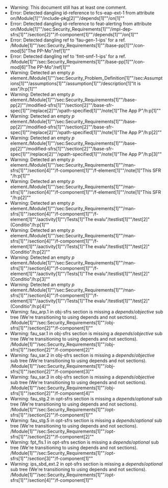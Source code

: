 * Warning: This document still has at least one comment.
* Error: Detected dangling id-reference to fcs-eap-ext-1 from attribute
        on/Module[1]""/include-pkg[2]""/depends[1]""/on[1]""
* Error: Detected dangling id-reference to feat-alerting from attribute
        on/Module[1]""/sec:Security_Requirements[1]""/impl-dep-sfrs[1]""/section[2]""/f-component[1]""/depends[1]""/on[1]""
* Error: Detected dangling ref to 'fau-gen-1-ips'
        for a ref.
	/Module[1]""/sec:Security_Requirements[1]""/base-pp[1]""/con-mod[5]"The PP-Mo"/ref[1]""
* Error: Detected dangling ref to 'fmt-smf-1-ips'
        for a ref.
	/Module[1]""/sec:Security_Requirements[1]""/base-pp[1]""/con-mod[6]"The PP-Mo"/ref[1]""
* Warning: Detected an empty _p_ element./Module[1]""/sec:Security_Problem_Definition[1]""/sec:Assumptions[1]""/assumptions[1]""/assumption[1]""/description[1]"It is ass"/h:p[1]""
* Warning: Detected an empty _p_ element./Module[1]""/sec:Security_Requirements[1]""/base-pp[2]""/modified-sfrs[1]""/section[2]""/base-sfr-spec[1]""/replace[2]""/xpath-specified[1]""/note[1]"The App P"/h:p[1]""
* Warning: Detected an empty _p_ element./Module[1]""/sec:Security_Requirements[1]""/base-pp[2]""/modified-sfrs[1]""/section[2]""/base-sfr-spec[1]""/replace[2]""/xpath-specified[1]""/note[1]"The App P"/h:p[2]""
* Warning: Detected an empty _p_ element./Module[1]""/sec:Security_Requirements[1]""/base-pp[2]""/modified-sfrs[1]""/section[2]""/base-sfr-spec[1]""/replace[2]""/xpath-specified[1]""/note[1]"The App P"/h:p[3]""
* Warning: Detected an empty _p_ element./Module[1]""/sec:Security_Requirements[1]""/man-sfrs[1]""/section[4]""/f-component[1]""/f-element[1]""/note[1]"This SFR "/h:p[1]""
* Warning: Detected an empty _p_ element./Module[1]""/sec:Security_Requirements[1]""/man-sfrs[1]""/section[4]""/f-component[1]""/f-element[1]""/note[1]"This SFR "/h:p[2]""
* Warning: Detected an empty _p_ element./Module[1]""/sec:Security_Requirements[1]""/man-sfrs[1]""/section[4]""/f-component[1]""/f-element[1]""/aactivity[1]""/Tests[1]"The evalu"/testlist[1]""/test[2]"(Conditio"/h:p[1]""
* Warning: Detected an empty _p_ element./Module[1]""/sec:Security_Requirements[1]""/man-sfrs[1]""/section[4]""/f-component[1]""/f-element[1]""/aactivity[1]""/Tests[1]"The evalu"/testlist[1]""/test[2]"(Conditio"/h:p[2]""
* Warning: Detected an empty _p_ element./Module[1]""/sec:Security_Requirements[1]""/man-sfrs[1]""/section[4]""/f-component[1]""/f-element[1]""/aactivity[1]""/Tests[1]"The evalu"/testlist[1]""/test[2]"(Conditio"/h:p[3]""
* Warning: Detected an empty _p_ element./Module[1]""/sec:Security_Requirements[1]""/man-sfrs[1]""/section[4]""/f-component[1]""/f-element[1]""/aactivity[1]""/Tests[1]"The evalu"/testlist[1]""/test[2]"(Conditio"/h:p[4]""
* Warning: fau_arp.1 in obj-sfrs section is missing a _depends_/_objective_ sub tree (We're transitioning to using depends and not sections). /Module[1]""/sec:Security_Requirements[1]""/obj-sfrs[1]""/section[2]""/f-component[1]""
* Warning: fau_sar.1 in obj-sfrs section is missing a _depends_/_objective_ sub tree (We're transitioning to using depends and not sections). /Module[1]""/sec:Security_Requirements[1]""/obj-sfrs[1]""/section[2]""/f-component[2]""
* Warning: fau_sar.2 in obj-sfrs section is missing a _depends_/_objective_ sub tree (We're transitioning to using depends and not sections). /Module[1]""/sec:Security_Requirements[1]""/obj-sfrs[1]""/section[2]""/f-component[3]""
* Warning: fau_sar.3 in obj-sfrs section is missing a _depends_/_objective_ sub tree (We're transitioning to using depends and not sections). /Module[1]""/sec:Security_Requirements[1]""/obj-sfrs[1]""/section[2]""/f-component[4]""
* Warning: fau_stg.2 in opt-sfrs section is missing a _depends_/_optional_ sub tree (We're transitioning to using depends and not sections). /Module[1]""/sec:Security_Requirements[1]""/opt-sfrs[1]""/section[2]""/f-component[1]""
* Warning: fau_stg.5 in opt-sfrs section is missing a _depends_/_optional_ sub tree (We're transitioning to using depends and not sections). /Module[1]""/sec:Security_Requirements[1]""/opt-sfrs[1]""/section[2]""/f-component[2]""
* Warning: fpt_fls.1 in opt-sfrs section is missing a _depends_/_optional_ sub tree (We're transitioning to using depends and not sections). /Module[1]""/sec:Security_Requirements[1]""/opt-sfrs[1]""/section[3]""/f-component[1]""
* Warning: ips_sbd_ext.2 in opt-sfrs section is missing a _depends_/_optional_ sub tree (We're transitioning to using depends and not sections). /Module[1]""/sec:Security_Requirements[1]""/opt-sfrs[1]""/section[4]""/f-component[1]""
